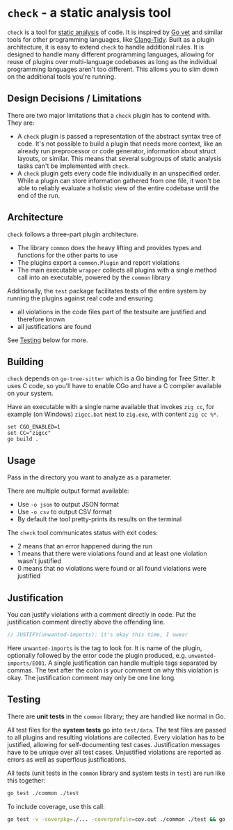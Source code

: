 # `check` - a static analysis tool

`check` is a tool for [static analysis](https://en.wikipedia.org/wiki/Static_program_analysis) of code.
It is inspired by [Go vet](https://pkg.go.dev/cmd/vet) and similar tools for other programming languages, like [Clang-Tidy](https://clang.llvm.org/extra/clang-tidy/).
Built as a plugin architecture, it is easy to extend `check` to handle additional rules.
It is designed to handle many different programming languages, allowing for reuse of plugins over multi-language codebases as long as the individual programming languages aren't too different.
This allows you to slim down on the additional tools you're running.

## Design Decisions / Limitations

There are two major limitations that a `check` plugin has to contend with.
They are:

* A `check` plugin is passed a representation of the abstract syntax tree of code.
    It's not possible to build a plugin that needs more context, like an already run preprocessor or code generator, information about struct layouts, or similar.
    This means that several subgroups of static analysis tasks can't be implemented with `check`.
* A `check` plugin gets every code file individually in an unspecified order.
    While a plugin can store information gathered from one file, it won't be able to reliably evaluate a holistic view of the entire codebase until the end of the run.

## Architecture

`check` follows a three-part plugin architecture.

* The library `common` does the heavy lifting and provides types and functions for the other parts to use
* The plugins export a `common.Plugin` and report violations
* The main executable `wrapper` collects all plugins with a single method call into an executable, powered by the `common` library

Additionally, the `test` package facilitates tests of the entire system by running the plugins against real code and ensuring

* all violations in the code files part of the testsuite are justified and therefore known
* all justifications are found

See [Testing](#testing) below for more.

## Building

`check` depends on `go-tree-sitter` which is a Go binding for Tree Sitter.
It uses C code, so you'll have to enable CGo and have a C compiler available on your system.

Have an executable with a single name available that invokes `zig cc`, for example (on Windows) `zigcc.bat` next to `zig.exe`, with content `zig cc %*`.

```
set CGO_ENABLED=1
set CC="zigcc"
go build .
```

## Usage

Pass in the directory you want to analyze as a parameter.

There are multiple output format available:

* Use `-o json` to output JSON format
* Use `-o csv` to output CSV format
* By default the tool pretty-prints its results on the terminal

The `check` tool communicates status with exit codes:

* 2 means that an error happened during the run
* 1 means that there were violations found and at least one violation wasn't justified
* 0 means that no violations were found or all found violations were justified

## Justification

You can justify violations with a comment directly in code.
Put the justification comment directly above the offending line.

```c
// JUSTIFY(unwanted-imports): it's okay this time, I swear
```

Here `unwanted-imports` is the tag to look for.
It is name of the plugin, optionally followed by the error code the plugin produced, e.g. `unwanted-imports/E001`.
A single justification can handle multiple tags separated by commas.
The text after the colon is your comment on why this violation is okay.
The justification comment may only be one line long.

## Testing

There are **unit tests** in the `common` library; they are handled like normal in Go.

All test files for the **system tests** go into `test/data`.
The test files are passed to all plugins and resulting violations are collected.
Every violation has to be justified, allowing for self-documenting test cases.
Justification messages have to be unique over all test cases.
Unjustified violations are reported as errors as well as superflous justifications.

All tests (unit tests in the `common` library and system tests in `test`) are run like this together:

```sh
go test ./common ./test
```

To include coverage, use this call:

```sh
go test -v -coverpkg=./... -coverprofile=cov.out ./common ./test && go tool cover -html=cov.out -o=cov.html
```
